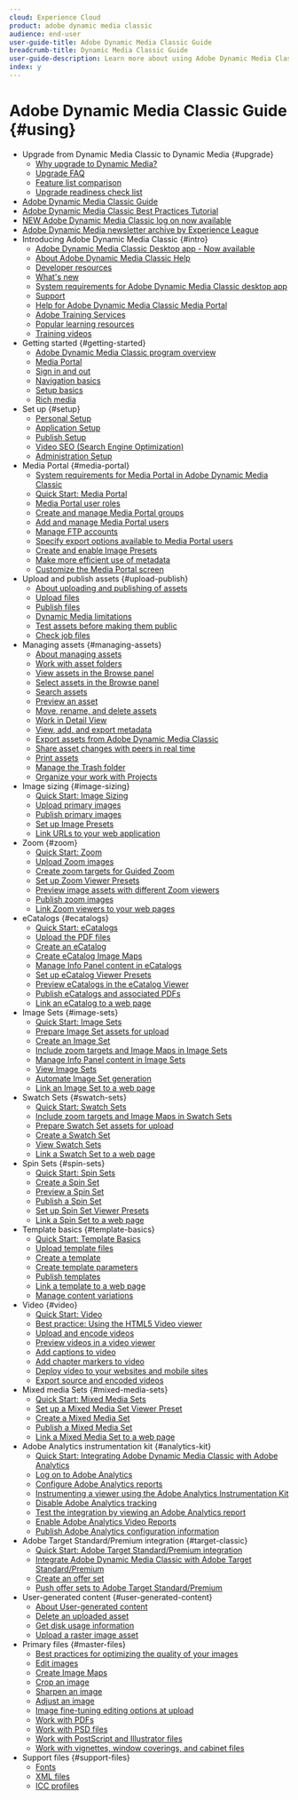 ```yaml
---
cloud: Experience Cloud
product: adobe dynamic media classic
audience: end-user
user-guide-title: Adobe Dynamic Media Classic Guide
breadcrumb-title: Dynamic Media Classic Guide
user-guide-description: Learn more about using Adobe Dynamic Media Classic
index: y
---
```


# Adobe Dynamic Media Classic Guide {#using}

+ Upgrade from Dynamic Media Classic to Dynamic Media {#upgrade}
  + [Why upgrade to Dynamic Media?](upgrade.md)
  + [Upgrade FAQ](upgrade-faq.md)
  + [Feature list comparison](upgrade-feature-comparison.md)
  + [Upgrade readiness check list](upgrade-readiness.md)
+ [Adobe Dynamic Media Classic Guide](home.md)
+ [Adobe Dynamic Media Classic Best Practices Tutorial](https://experienceleague.adobe.com/en/docs/experience-manager-learn/dynamic-media-classic-tutorial/overview)
+ [NEW Adobe Dynamic Media Classic log on now available](new-ui-2020.md)
+ [Adobe Dynamic Media newsletter archive by Experience League](dynamic-media-newsletter.md)
+ Introducing Adobe Dynamic Media Classic {#intro}
  + [Adobe Dynamic Media Classic Desktop app - Now available](dynamic-media-classic-desktop-app.md)
  + [About Adobe Dynamic Media Classic Help](introduction.md)
  + [Developer resources](developer-resources.md)
  + [What's new](whats-new.md)
  + [System requirements for Adobe Dynamic Media Classic desktop app](system-requirements.md)
  + [Support](support.md)
  + [Help for Adobe Dynamic Media Classic Media Portal](help-dmc-media-portal.md)
  + [Adobe Training Services](training-services.md)
  + [Popular learning resources](popular-resources.md)
  + [Training videos](training-videos.md)
+ Getting started {#getting-started}
  + [Adobe Dynamic Media Classic program overview](dmc-platform-overview.md)
  + [Media Portal](media-portal.md)
  + [Sign in and out](signing-out.md)
  + [Navigation basics](navigation-basics.md)
  + [Setup basics](setup-basics.md)
  + [Rich media](rich-media.md)
+ Set up {#setup}
  + [Personal Setup](personal-setup.md)
  + [Application Setup](application-setup.md)
  + [Publish Setup](publish-setup.md)
  + [Video SEO (Search Engine Optimization)](video-seo-search-engine-optimization.md)
  + [Administration Setup](administration-setup.md)
+ Media Portal {#media-portal}
  + [System requirements for Media Portal in Adobe Dynamic Media Classic](system-requirements-media-portal.md)
  + [Quick Start: Media Portal](quick-start-media-portal-administration.md)
  + [Media Portal user roles](media-portal-user-roles.md)
  + [Create and manage Media Portal groups](creating-media-portal-groups.md)
  + [Add and manage Media Portal users](adding-media-portal-users.md)
  + [Manage FTP accounts](ftp-accounts.md)
  + [Specify export options available to Media Portal users](specifying-export-options-available-media.md)
  + [Create and enable Image Presets](creating-enabling-image-presets.md)
  + [Make more efficient use of metadata](making-efficient-metadata.md)
  + [Customize the Media Portal screen](customizing-media-portal-screen.md)
+ Upload and publish assets {#upload-publish}
  + [About uploading and publishing of assets](about-asset-upload-publish.md)
  + [Upload files](uploading-files.md)
  + [Publish files](publishing-files.md)
  + [Dynamic Media limitations](limitations.md)
  + [Test assets before making them public](testing-assets-making-them-public.md)
  + [Check job files](checking-job-files.md)
+ Managing assets {#managing-assets}
  + [About managing assets](about-managing-assets.md)
  + [Work with asset folders](asset-folders.md)
  + [View assets in the Browse panel](viewing-assets-browse-panel.md)
  + [Select assets in the Browse panel](selecting-assets-browse-panel.md)
  + [Search assets](searching-assets.md)
  + [Preview an asset](previewing-asset.md)
  + [Move, rename, and delete assets](moving-renaming-deleting-assets.md)
  + [Work in Detail View](detail-view.md)
  + [View, add, and export metadata](viewing-adding-exporting-metadata.md)
  + [Export assets from Adobe Dynamic Media Classic](exporting-assets-from-dmc.md)
  + [Share asset changes with peers in real time](sharing-asset-changes-peers-real.md)
  + [Print assets](printing-assets.md)
  + [Manage the Trash folder](trash-folder.md)
  + [Organize your work with Projects](organizing-projects.md)
+ Image sizing {#image-sizing}
  + [Quick Start: Image Sizing](quick-start-image-sizing.md)
  + [Upload primary images](uploading-master-images.md)
  + [Publish primary images](publishing-master-images.md)
  + [Set up Image Presets](setting-image-presets.md)
  + [Link URLs to your web application](linking-urls-web-application.md)
+ Zoom {#zoom}
  + [Quick Start: Zoom](quick-start-zoom.md)
  + [Upload Zoom images](uploading-zoom-images.md)
  + [Create zoom targets for Guided Zoom](creating-zoom-targets-guided-zoom.md)
  + [Set up Zoom Viewer Presets](setting-zoom-viewer-presets.md)
  + [Preview image assets with different Zoom viewers](previewing-image-assets-different-zoom.md)
  + [Publish zoom images](publishing-zoom-images.md)
  + [Link Zoom viewers to your web pages](linking-zoom-viewers-web-pages.md)
+ eCatalogs {#ecatalogs}
  + [Quick Start: eCatalogs](quick-start-ecatalog.md)
  + [Upload the PDF files](uploading-pdf-files.md)
  + [Create an eCatalog](creating-ecatalog.md)
  + [Create eCatalog Image Maps](creating-ecatalog-image-maps.md)
  + [Manage Info Panel content in eCatalogs](info-panel-content-ecatalog.md)
  + [Set up eCatalog Viewer Presets](setting-ecatalog-viewer-presets.md)
  + [Preview eCatalogs in the eCatalog Viewer](previewing-ecatalogs-ecatalog-viewer.md)
  + [Publish eCatalogs and associated PDFs](publishing-ecatalogs-associated-pdfs.md)
  + [Link an eCatalog to a web page](linking-ecatalog-web-page.md)
+ Image Sets {#image-sets}
  + [Quick Start: Image Sets](quick-start-image-sets.md)
  + [Prepare Image Set assets for upload](preparing-image-set-assets-upload.md)
  + [Create an Image Set](creating-image-set.md)
  + [Include zoom targets and Image Maps in Image Sets](including-zoom-targets-image-maps-image-sets.md)
  + [Manage Info Panel content in Image Sets](info-panel-content-image-sets.md)
  + [View Image Sets](viewing-image-sets.md)
  + [Automate Image Set generation](automated-image-set-generation.md)
  + [Link an Image Set to a web page](linking-image-set-web-page.md)
+ Swatch Sets {#swatch-sets}
  + [Quick Start: Swatch Sets](quick-start-swatch-sets.md)
  + [Include zoom targets and Image Maps in Swatch Sets](including-zoom-targets-image-maps-swatch-sets.md)
  + [Prepare Swatch Set assets for upload](preparing-swatch-set-assets-upload.md)
  + [Create a Swatch Set](creating-swatch-set.md)
  + [View Swatch Sets](viewing-swatch-sets.md)
  + [Link a Swatch Set to a web page](linking-swatch-set-web-page.md)
+ Spin Sets {#spin-sets}
  + [Quick Start: Spin Sets](quick-start-spin-sets.md)
  + [Create a Spin Set](creating-spin-set.md)
  + [Preview a Spin Set](previewing-spin-set.md)
  + [Publish a Spin Set](publishing-spin-set.md)
  + [Set up Spin Set Viewer Presets](setting-spin-set-viewer-presets.md)
  + [Link a Spin Set to a web page](linking-spin-set-web-page.md)
+ Template basics {#template-basics}
  + [Quick Start: Template Basics](quick-start-template-basics.md)
  + [Upload template files](uploading-template-files.md)
  + [Create a template](creating-template.md)
  + [Create template parameters](creating-template-parameters.md)
  + [Publish templates](publishing-templates.md)
  + [Link a template to a web page](linking-template-web-page.md)
  + [Manage content variations](content-variations.md)
+ Video {#video}
  + [Quick Start: Video](quick-start-video.md)
  + [Best practice: Using the HTML5 Video viewer](best-practice-using-html5-video.md)
  + [Upload and encode videos](uploading-encoding-videos.md)
  + [Preview videos in a video viewer](previewing-videos-video-viewer.md)
  + [Add captions to video](adding-captions-video.md)
  + [Add chapter markers to video](adding-chapter-markers-video.md)
  + [Deploy video to your websites and mobile sites](deploying-video-websites-mobile-sites.md)
  + [Export source and encoded videos](exporting-source-encoded-videos.md)
+ Mixed media Sets {#mixed-media-sets}
  + [Quick Start: Mixed Media Sets](quick-start-mixed-media-sets.md)
  + [Set up a Mixed Media Set Viewer Preset](setting-mixed-media-set-viewer.md)
  + [Create a Mixed Media Set](creating-mixed-media-set.md)
  + [Publish a Mixed Media Set](publishing-mixed-media-set.md)
  + [Link a Mixed Media Set to a web page](linking-mixed-media-set-web.md)
+ Adobe Analytics instrumentation kit {#analytics-kit}
  + [Quick Start: Integrating Adobe Dynamic Media Classic with Adobe Analytics](quick-start-integrating-dmc-analytics.md)
  + [Log on to Adobe Analytics](log-analytics.md)
  + [Configure Adobe Analytics reports](configuring-analytics-reports.md)
  + [Instrumenting a viewer using the Adobe Analytics Instrumentation Kit](instrumenting-viewer-using-analytics-instrumentation.md)
  + [Disable Adobe Analytics tracking](disabling-analytics-tracking.md)
  + [Test the integration by viewing an Adobe Analytics report](testing-integration-viewing-analytics-report.md)
  + [Enable Adobe Analytics Video Reports](enabling-analytics-video-reports.md)
  + [Publish Adobe Analytics configuration information](publishing-analytics-configuration-information.md)
+ Adobe Target Standard/Premium integration {#target-classic}
  + [Quick Start: Adobe Target Standard/Premium integration](quick-start-target-integration.md)
  + [Integrate Adobe Dynamic Media Classic with Adobe Target Standard/Premium](integrating-dmc-with-target.md)
  + [Create an offer set](creating-offer-set.md)
  + [Push offer sets to Adobe Target Standard/Premium](pushing-offer-sets-target.md)
+ User-generated content {#user-generated-content}
  + [About User-generated content](about-ugc.md)
  + [Delete an uploaded asset](deleting-uploaded-asset.md)
  + [Get disk usage information](getting-disk-usage-information.md)
  + [Upload a raster image asset](uploading-image-asset-or-vector.md)
+ Primary files {#master-files}
  + [Best practices for optimizing the quality of your images](best-practices-optimizing-quality-images.md)
  + [Edit images](editing-images.md)
  + [Create Image Maps](creating-image-maps.md)
  + [Crop an image](cropping-image.md)
  + [Sharpen an image](sharpening-image.md)
  + [Adjust an image](adjusting-image.md)
  + [Image fine-tuning editing options at upload](image-editing-options-upload.md)
  + [Work with PDFs](pdfs.md)
  + [Work with PSD files](psd-files.md)
  + [Work with PostScript and Illustrator files](postscript-illustrator-files.md)
  + [Work with vignettes, window coverings, and cabinet files](vignette-window-covering-cabinet-files.md)
+ Support files {#support-files}
  + [Fonts](fonts.md)
  + [XML files](xml-files.md)
  + [ICC profiles](icc-profiles.md)
